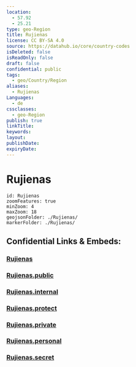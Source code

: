 ```yaml
---
location:
  - 57.92
  - 25.21
type: geo-Region
title: Rujienas
license: CC BY-SA 4.0
source: https://datahub.io/core/country-codes
isDeleted: false
isReadOnly: false
draft: false
confidential: public
tags:
  - geo/Country/Region
aliases:
  - Rujienas
Languages:
  - de
cssclasses:
  - geo-Region
publish: true
linkTitle:
keywords:
layout:
publishDate:
expiryDate:
---
```


# Rujienas

```leaflet
id: Rujienas
zoomFeatures: true 
minZoom: 4 
maxZoom: 18
geojsonFolder: ./Rujienas/
markerFolder: ./Rujienas/
```


## Confidential Links & Embeds: 

### [Rujienas](/_Standards/Earth/Continent/Europe/Europe~North/Latvia/Counties/Rujienas.md) 

### [Rujienas.public](/_public/Earth/Continent/Europe/Europe~North/Latvia/Counties/Rujienas.public.md) 

### [Rujienas.internal](/_internal/Earth/Continent/Europe/Europe~North/Latvia/Counties/Rujienas.internal.md) 

### [Rujienas.protect](/_protect/Earth/Continent/Europe/Europe~North/Latvia/Counties/Rujienas.protect.md) 

### [Rujienas.private](/_private/Earth/Continent/Europe/Europe~North/Latvia/Counties/Rujienas.private.md) 

### [Rujienas.personal](/_personal/Earth/Continent/Europe/Europe~North/Latvia/Counties/Rujienas.personal.md) 

### [Rujienas.secret](/_secret/Earth/Continent/Europe/Europe~North/Latvia/Counties/Rujienas.secret.md)

